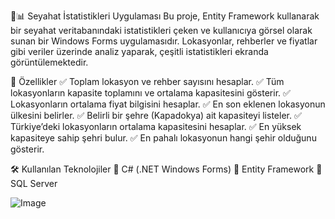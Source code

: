 🌟📊 Seyahat İstatistikleri Uygulaması
Bu proje, Entity Framework kullanarak bir seyahat veritabanındaki istatistikleri çeken ve kullanıcıya görsel olarak sunan bir Windows Forms uygulamasıdır. Lokasyonlar, rehberler ve fiyatlar gibi veriler üzerinde analiz yaparak, çeşitli istatistikleri ekranda görüntülemektedir.

🚀 Özellikler
✅ Toplam lokasyon ve rehber sayısını hesaplar.
✅ Tüm lokasyonların kapasite toplamını ve ortalama kapasitesini gösterir.
✅ Lokasyonların ortalama fiyat bilgisini hesaplar.
✅ En son eklenen lokasyonun ülkesini belirler.
✅ Belirli bir şehre (Kapadokya) ait kapasiteyi listeler.
✅ Türkiye’deki lokasyonların ortalama kapasitesini hesaplar.
✅ En yüksek kapasiteye sahip şehri bulur.
✅ En pahalı lokasyonun hangi şehir olduğunu gösterir.

🛠 Kullanılan Teknolojiler
🔹 C# (.NET Windows Forms)
🔹 Entity Framework
🔹 SQL Server



![Image](https://github.com/user-attachments/assets/90840b4b-356c-4b23-8013-14d80a219555)
